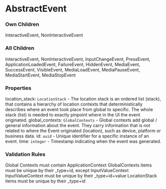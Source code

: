 # AbstractEvent


### Own Children
InteractiveEvent, NonInteractiveEvent

### All Children
InteractiveEvent, NonInteractiveEvent, InputChangeEvent, PressEvent, ApplicationLoadedEvent, FailureEvent, HiddenEvent, MediaEvent, SuccessEvent, VisibleEvent, MediaLoadEvent, MediaPauseEvent, MediaStartEvent, MediaStopEvent

### Properties
location_stack: `LocationStack` - The location stack is an ordered list (stack), that contains a hierarchy of location contexts that 
deterministically describes where an event took place from global to specific. 
The whole stack (list) is needed to exactly pinpoint where in the UI the event originated.
global_contexts: `GlobalContexts` - Global contexts add global / general information about the event. They carry information that is not 
related to where the Event originated (location), such as device, platform or business data.
id: `uuid` - Unique identifier for a specific instance of an event.
time: `integer` - Timestamp indicating when the event was generated.

### Validation Rules
Global Contexts must contain ApplicationContext
GlobalContexts items must be unique by their _type+id, except InputValueContext
InputValueContext must be unique by their _type+id+value
LocationStack items must be unique by their _type+id


